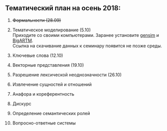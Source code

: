 ## Тематический план на осень 2018:

1. ~~Формальности (28.09)~~

2. Тематическое моделирование (5.10)  
        Приходите со своими компьютерами. Заранее установите [gensim](https://github.com/RaRe-Technologies/gensim) и [BigARTM](https://github.com/bigartm/bigartm).  
        Ссылка на скачивание данных к семинару появится не позже среды.

3. Ключевые слова (12.10)

4.  Векторные представления (19.10)

5. Разрешение лексической неоднозначности (26.10)

6. Извлечение сущностей и отношений

7. Анафора и кореферентность

8. Дискурс

9. Определение семантических ролей

10. Вопросно-ответные системы
